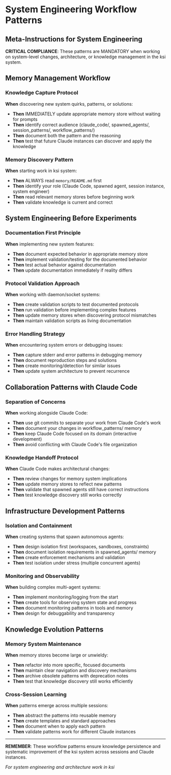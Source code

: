 # System Engineering Workflow Patterns

## Meta-Instructions for System Engineering

**CRITICAL COMPLIANCE**: These patterns are MANDATORY when working on system-level changes, architecture, or knowledge management in the ksi system.

## Memory Management Workflow

### Knowledge Capture Protocol
**When** discovering new system quirks, patterns, or solutions:
- **Then** IMMEDIATELY update appropriate memory store without waiting for prompts
- **Then** identify correct audience (claude_code/, spawned_agents/, session_patterns/, workflow_patterns/)
- **Then** document both the pattern and the reasoning
- **Then** test that future Claude instances can discover and apply the knowledge

### Memory Discovery Pattern
**When** starting work in ksi system:
- **Then** ALWAYS read `memory/README.md` first
- **Then** identify your role (Claude Code, spawned agent, session instance, system engineer)
- **Then** read relevant memory stores before beginning work
- **Then** validate knowledge is current and correct

## System Engineering Before Experiments

### Documentation First Principle
**When** implementing new system features:
- **Then** document expected behavior in appropriate memory store
- **Then** implement validation/testing for the documented behavior
- **Then** test actual behavior against documentation
- **Then** update documentation immediately if reality differs

### Protocol Validation Approach
**When** working with daemon/socket systems:
- **Then** create validation scripts to test documented protocols
- **Then** run validation before implementing complex features
- **Then** update memory stores when discovering protocol mismatches
- **Then** maintain validation scripts as living documentation

### Error Handling Strategy
**When** encountering system errors or debugging issues:
- **Then** capture stderr and error patterns in debugging memory
- **Then** document reproduction steps and solutions
- **Then** create monitoring/detection for similar issues
- **Then** update system architecture to prevent recurrence

## Collaboration Patterns with Claude Code

### Separation of Concerns
**When** working alongside Claude Code:
- **Then** use git commits to separate your work from Claude Code's work
- **Then** document your changes in workflow_patterns/ memory
- **Then** keep Claude Code focused on its domain (interactive development)
- **Then** avoid conflicting with Claude Code's file organization

### Knowledge Handoff Protocol
**When** Claude Code makes architectural changes:
- **Then** review changes for memory system implications
- **Then** update memory stores to reflect new patterns
- **Then** validate that spawned agents still have correct instructions
- **Then** test knowledge discovery still works correctly

## Infrastructure Development Patterns

### Isolation and Containment
**When** creating systems that spawn autonomous agents:
- **Then** design isolation first (workspaces, sandboxes, constraints)
- **Then** document isolation requirements in spawned_agents/ memory
- **Then** create enforcement mechanisms and validation
- **Then** test isolation under stress (multiple concurrent agents)

### Monitoring and Observability
**When** building complex multi-agent systems:
- **Then** implement monitoring/logging from the start
- **Then** create tools for observing system state and progress
- **Then** document monitoring patterns in tools and memory
- **Then** design for debuggability and transparency

## Knowledge Evolution Patterns

### Memory System Maintenance
**When** memory stores become large or unwieldy:
- **Then** refactor into more specific, focused documents
- **Then** maintain clear navigation and discovery mechanisms
- **Then** archive obsolete patterns with deprecation notes
- **Then** test that knowledge discovery still works efficiently

### Cross-Session Learning
**When** patterns emerge across multiple sessions:
- **Then** abstract the patterns into reusable memory
- **Then** create templates and standard approaches
- **Then** document when to apply each pattern
- **Then** validate patterns work for different Claude instances

---

**REMEMBER**: These workflow patterns ensure knowledge persistence and systematic improvement of the ksi system across sessions and Claude instances.

*For system engineering and architecture work in ksi*